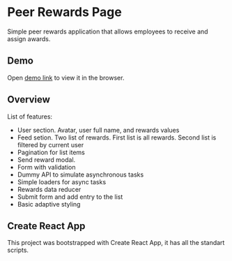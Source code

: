 # Peer Rewards Page
Simple peer rewards application that allows employees to receive and assign awards.

## Demo
Open [demo link](https://wonderful-ride-e466c8.netlify.app/) to view it in the browser.

## Overview
List of features:
- User section. Avatar, user full name, and rewards values
- Feed setion. Two list of rewards. First list is all rewards. Second list is filtered by current user
- Pagination for list items
- Send reward modal.
- Form with validation
- Dummy API to simulate asynchronous tasks
- Simple loaders for async tasks
- Rewards data reducer
- Submit form and add entry to the list
- Basic adaptive styling

## Create React App
This project was bootstrapped with Create React App, it has all the standart scripts.
